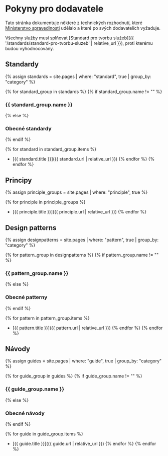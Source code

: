 # Pokyny pro dodavatele

Tato stránka dokumentuje některé z technických rozhodnutí, které
[Ministerstvo spravedlnosti](https://www.justice.cz) udělalo a které po svých dodavatelích vyžaduje.

Všechny služby musí splňovat [Standard pro tvorbu služeb]({{ '/standards/standard-pro-tvorbu-sluzeb' | relative_url }}), proti kterému budou vyhodnocovány.

## Standardy

{% assign standards = site.pages
  | where: "standard", true
  | group_by: "category" %}

{% for standard_group in standards %}
{% if standard_group.name != "" %}
### {{ standard_group.name }}
{% else %}
### Obecné standardy
{% endif %}

{% for standard in standard_group.items %}
- [{{ standard.title }}]({{ standard.url | relative_url }})
{% endfor %}
{% endfor %}

## Principy

{% assign principle_groups = site.pages
  | where: "principle", true %}

{% for principle in principle_groups %}
- [{{ principle.title }}]({{ principle.url | relative_url }})
{% endfor %}

## Design patterns

{% assign designpatterns = site.pages
  | where: "pattern", true
  | group_by: "category" %}

{% for pattern_group in designpatterns %}
{% if pattern_group.name != "" %}
### {{ pattern_group.name }}
{% else %}
### Obecné patterny
{% endif %}

{% for pattern in pattern_group.items %}
- [{{ pattern.title }}]({{ pattern.url | relative_url }})
{% endfor %}
{% endfor %}

## Návody

{% assign guides = site.pages
  | where: "guide", true
  | group_by: "category" %}

{% for guide_group in guides %}
{% if guide_group.name != "" %}
### {{ guide_group.name }}
{% else %}
### Obecné návody
{% endif %}

{% for guide in guide_group.items %}
- [{{ guide.title }}]({{ guide.url | relative_url }})
{% endfor %}
{% endfor %}